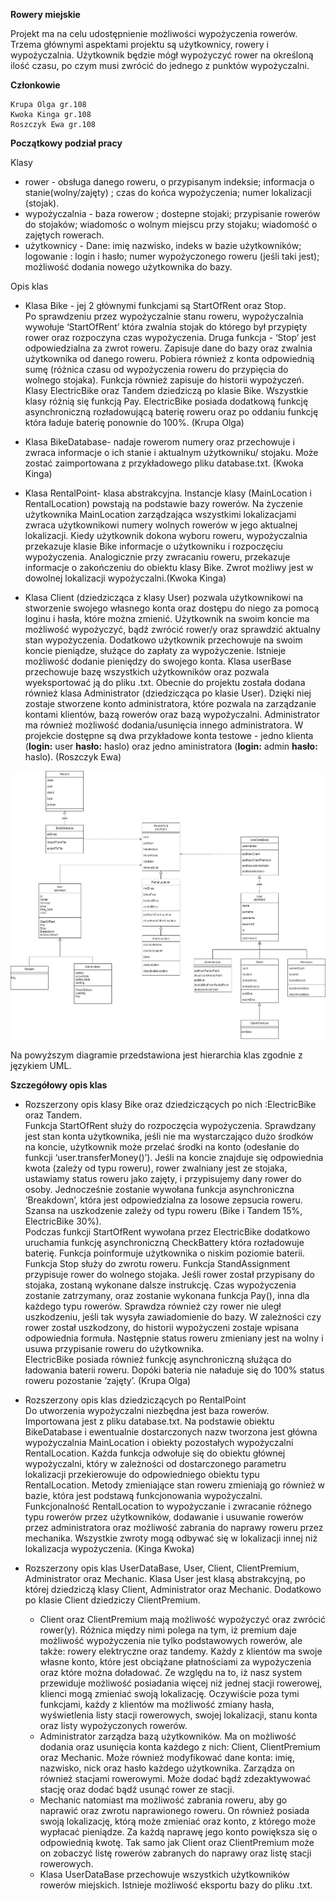**Rowery miejskie**

Projekt ma na celu udostępnienie możliwości wypożyczenia rowerów. Trzema głównymi aspektami projektu są 
użytkownicy, rowery i wypożyczalnia. Użytkownik będzie mógł wypożyczyć rower na określoną ilość czasu, po 
czym musi zwrócić do jednego z punktów wypożyczalni. 

**Członkowie**

    Krupa Olga gr.108
    Kwoka Kinga gr.108
    Roszczyk Ewa gr.108

**Początkowy podział pracy**

Klasy 
- rower - obsługa danego roweru, o przypisanym indeksie; informacja o stanie(wolny/zajęty) ; 
	czas do końca wypożyczenia; numer lokalizacji (stojak). 
- wypożyczalnia - baza rowerow ; dostepne stojaki; przypisanie rowerów do stojaków;
	wiadomośc o wolnym miejscu przy stojaku; wiadomość o zajętych rowerach.
- użytkownicy - Dane: imię nazwisko, indeks w bazie użytkowników; logowanie : login i hasło;
	numer wypożyczonego roweru (jeśli taki jest); możliwość dodania nowego użytkownika do bazy.


Opis klas
- Klasa Bike - jej 2 głównymi funkcjami są StartOfRent oraz Stop.       
Po sprawdzeniu przez wypożyczalnie stanu roweru, wypożyczalnia wywołuje ‘StartOfRent’ która zwalnia stojak do którego był przypięty rower oraz rozpoczyna czas wypożyczenia. Druga funkcja - ‘Stop’ jest odpowiedzialna za zwrot roweru.
Zapisuje dane do bazy oraz zwalnia użytkownika od danego roweru.
Pobiera również z konta odpowiednią sumę (różnica czasu od wypożyczenia roweru do przypięcia do wolnego stojaka). Funkcja również zapisuje do historii wypożyczeń. Klasy ElectricBike oraz Tandem dziedziczą po klasie Bike.
Wszystkie  klasy różnią się funkcją Pay. ElectricBike posiada dodatkową funkcję asynchroniczną rozładowującą baterię roweru oraz po oddaniu funkcję która ładuje baterię ponownie do 100%. (Krupa Olga)

- Klasa BikeDatabase- nadaje rowerom numery oraz przechowuje i zwraca informacje o ich stanie i aktualnym użytkowniku/ stojaku.
Może zostać zaimportowana z przykładowego pliku database.txt. (Kwoka Kinga)
- Klasa RentalPoint- klasa abstrakcyjna. Instancje klasy (MainLocation i RentalLocation) powstają na podstawie bazy rowerów. Na życzenie użytkownika MainLocation zarządzająca wszystkimi lokalizacjami zwraca użytkownikowi numery wolnych rowerów w jego aktualnej lokalizacji.
Kiedy użytkownik dokona wyboru roweru, wypożyczalnia przekazuje klasie Bike informacje o użytkowniku i rozpoczęciu wypożyczenia.
Analogicznie przy zwracaniu roweru, przekazuje informacje o zakończeniu do obiektu klasy Bike. Zwrot możliwy jest w dowolnej lokalizacji wypożyczalni.(Kwoka Kinga)
- Klasa Client (dziedzicząca z klasy User) pozwala użytkownikowi na stworzenie swojego własnego konta oraz dostępu do niego za pomocą loginu i hasła, które 
można zmienić. Użytkownik na swoim koncie ma możliwość wypożyczyć, bądź zwrócić rower/y oraz sprawdzić aktualny stan wypożyczenia. Dodatkowo użytkownik przechowuje na 
swoim koncie pieniądze, służące do zapłaty za wypożyczenie. Istnieje możliwość dodanie pieniędzy do swojego konta. Klasa userBase przechowuje bazę wszystkich użytkowników oraz pozwala 
wyeksportować ją do pliku .txt. Obecnie do projektu została dodana również klasa Administrator (dziedzicząca po klasie User). Dzięki niej zostaje stworzene konto administratora, 
które pozwala na zarządzanie kontami klientów, bazą rowerów oraz bazą wypożyczalni. Administrator ma również możliwość dodania/usunięcia innego administratora. 
W projekcie dostępne są dwa przykładowe konta testowe - jedno klienta (**login:** user **hasło:** haslo) oraz jedno aministratora (**login:** admin **hasło:** haslo). 
(Roszczyk Ewa)


![Diagram hierarchii klas](projectGraph.png)

Na powyższym diagramie przedstawiona jest hierarchia klas zgodnie z językiem UML.



**Szczegółowy opis klas**
- Rozszerzony opis klasy Bike oraz dziedziczących po nich :ElectricBike oraz Tandem.                    
Funkcja StartOfRent służy do rozpoczęcia wypożyczenia. Sprawdzany jest stan konta użytkownika, jeśli nie ma wystarczająco dużo środków na koncie, użytkownik może przelać środki na konto (odesłanie do funkcji ‘user.transferMoney()’).  Jeśli na koncie znajduje się odpowiednia kwota  (zależy od typu roweru), rower zwalniany jest ze stojaka, ustawiamy status roweru jako zajęty, i przypisujemy dany rower do osoby. Jednocześnie zostanie wywołana funkcja asynchroniczna ‘Breakdown’, która jest odpowiedzialna za losowe zepsucia roweru. Szansa na uszkodzenie zależy od typu roweru (Bike i Tandem 15%, ElectricBike 30%).  
Podczas funkcji StartOfRent wywołana przez ElectricBike dodatkowo uruchamia funkcję asynchroniczną CheckBattery która rozładowuje baterię. Funkcja poinformuje użytkownika o niskim poziomie baterii.       
Funkcja Stop służy do zwrotu roweru. Funkcja StandAssignment przypisuje rower do wolnego stojaka. Jeśli rower został przypisany do stojaka, zostaną wykonane dalsze instrukcję. Czas wypożyczenia zostanie zatrzymany, oraz zostanie wykonana funkcja Pay(), inna dla każdego typu rowerów. Sprawdza również czy rower nie uległ uszkodzeniu, jeśli tak wysyła zawiadomienie do bazy. W zależności czy rower został uszkodzony, do historii wypożyczeni zostaje wpisana odpowiednia formuła. Następnie status roweru zmieniany jest na wolny i usuwa przypisanie roweru do użytkownika.         
ElectricBike posiada również funkcję asynchroniczną służąca do ładowania baterii roweru. Dopóki bateria nie naładuje się do 100% status roweru pozostanie ‘zajęty’.
 (Krupa Olga)

- Rozszerzony opis klas dziedziczących po RentalPoint   
    Do utworzenia wypożyczalni niezbędna jest baza rowerów. Importowana jest z pliku database.txt.
Na podstawie obiektu BikeDatabase i ewentualnie dostarczonych nazw tworzona jest główna wypożyczalnia MainLocation i obiekty pozostałych wypożyczalni RentalLocation.
Każda funkcja odwołuje się do obiektu głównej wypożyczalni, który w zależności od dostarczonego parametru lokalizacji przekierowuje do odpowiedniego obiektu typu RentalLocation.
Metody zmieniające stan roweru zmieniają go również w bazie, która jest podstawą funkcjonowania wypożyczalni.
Funkcjonalność RentalLocation to wypożyczanie i zwracanie różnego typu rowerów przez użytkowników, dodawanie i usuwanie rowerów przez administratora
oraz możliwość zabrania do naprawy roweru przez mechanika. Wszystkie zwroty mogą odbywać się w lokalizacji innej niż lokalizacja wypożyczenia. 
(Kinga Kwoka)

- Rozszerzony opis klas UserDataBase, User, Client, ClientPremium, Administrator oraz Mechanic. Klasa User jest klasą abstrakcyjną, po której dziedziczą klasy
Client, Administrator oraz Mechanic. Dodatkowo po klasie
Client dziedziczy ClientPremium.
    - Client oraz ClientPremium mają możliwość wypożyczyć 
oraz zwrócić rower(y). Różnica między nimi polega na tym,
iż premium daje możliwość wypożyczenia nie tylko podstawowych
rowerów, ale także: rowery elektryczne oraz tandemy. 
Każdy z klientów ma swoje własne konto, które jest obciążane 
płatnościami za wypożyczenia oraz które można doładować. 
Ze względu na to, iż nasz system przewiduje możliwość posiadania
więcej niż jednej stacji rowerowej, klienci mogą zmieniać swoją 
lokalizację. Oczywiście poza tymi funkcjami, każdy z klientów ma 
możliwość zmiany hasła, wyświetlenia listy stacji rowerowych,
swojej lokalizacji, stanu konta oraz listy wypożyczonych
rowerów. 
    - Administrator zarządza bazą użytkowników. Ma on możliwość
dodania oraz usunięcia konta każdego z nich: Client, 
ClientPremium oraz Mechanic. Może również modyfikować dane konta:
imię, nazwisko, nick oraz hasło każdego użytkownika. 
Zarządza on również stacjami 
rowerowymi. Może dodać bądź zdezaktywować stację oraz dodać bądź
usunąć rower ze stacji. 
    - Mechanic natomiast ma możliwość zabrania roweru, aby go naprawić oraz 
zwrotu naprawionego roweru. On również posiada swoją lokalizację, którą może
zmieniać oraz konto, z którego może wypłacać pieniądze. Za każdą naprawę jego
konto powiększa się o odpowiednią kwotę. Tak samo jak Client oraz ClientPremium
może on zobaczyć listę rowerów zabranych do naprawy oraz listę stacji
rowerowych. 
    - Klasa UserDataBase przechowuje wszystkich użytkowników rowerów miejskich.
Istnieje możliwość eksportu bazy do pliku .txt. 


